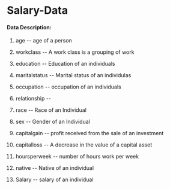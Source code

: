 # Salary-Data
#### Data Description:

1. age -- age of a person

2. workclass	-- A work class is a grouping of work 

3. education	-- Education of an individuals	

4. maritalstatus -- Marital status of an individulas	

5. occupation	 -- occupation of an individuals

6. relationship -- 	

7. race --  Race of an Individual

8. sex --  Gender of an Individual

9. capitalgain --  profit received from the sale of an investment	

10. capitalloss	-- A decrease in the value of a capital asset

11. hoursperweek -- number of hours work per week	

12. native -- Native of an individual

13. Salary -- salary of an individual
